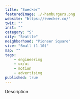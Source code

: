 ```yaml
---
title: "Swecker"
featuredImage: ./-hamburgers.png
website: "https://swecker.co/"
twit: ""
inst: ""
category: "S"
city: "Seattle"
neighborhood: "Pioneer Square"
size: "Small (1-10)"
map: ""
tags:
    - engineering
    - ux/ui
    - motion
    - advertising
published: true
---
```


Description
